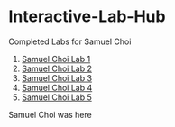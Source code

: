 # Interactive-Lab-Hub

Completed Labs for Samuel Choi

1. [Samuel Choi Lab 1](https://github.com/sgc87/IDD-Fa18-Lab1/blob/master/README.md)
2. [Samuel Choi Lab 2](https://github.com/sgc87/IDD-Fa19-Lab2/blob/master/README.md)
3. [Samuel Choi Lab 3](https://github.com/sgc87/IDD-Fa19-Lab3/blob/master/README.md)
4. [Samuel Choi Lab 4](https://github.com/sgc87/IDD-Fa19-Lab4/blob/master/README.md)
5. [Samuel Choi Lab 5](https://github.com/sgc87/IDD-Fa19-Lab5/blob/master/README.md)

Samuel Choi was here
